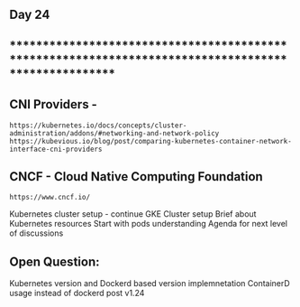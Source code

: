 ## Day 24
## ****************************************************************************************************

## CNI Providers - 
	https://kubernetes.io/docs/concepts/cluster-administration/addons/#networking-and-network-policy
	https://kubevious.io/blog/post/comparing-kubernetes-container-network-interface-cni-providers

## CNCF - Cloud Native Computing Foundation
	https://www.cncf.io/

Kubernetes cluster setup - continue
GKE Cluster setup
Brief about Kubernetes resources
Start with pods understanding
Agenda for next level of discussions

## Open Question:
Kubernetes version and Dockerd based version implemnetation
ContainerD usage instead of dockerd post v1.24